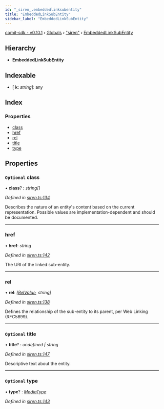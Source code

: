 ```yaml
---
id: "_siren_.embeddedlinksubentity"
title: "EmbeddedLinkSubEntity"
sidebar_label: "EmbeddedLinkSubEntity"
---
```


[comit-sdk - v0.10.1](../index.md) › [Globals](../globals.md) › ["siren"](../modules/_siren_.md) › [EmbeddedLinkSubEntity](_siren_.embeddedlinksubentity.md)

## Hierarchy

* **EmbeddedLinkSubEntity**

## Indexable

* \[ **k**: *string*\]: any

## Index

### Properties

* [class](_siren_.embeddedlinksubentity.md#optional-class)
* [href](_siren_.embeddedlinksubentity.md#href)
* [rel](_siren_.embeddedlinksubentity.md#rel)
* [title](_siren_.embeddedlinksubentity.md#optional-title)
* [type](_siren_.embeddedlinksubentity.md#optional-type)

## Properties

### `Optional` class

• **class**? : *string[]*

*Defined in [siren.ts:134](https://github.com/comit-network/comit-js-sdk/blob/9af15bb/src/siren.ts#L134)*

Describes the nature of an entity's content based on the current representation. Possible values are implementation-dependent and should be documented.

___

###  href

• **href**: *string*

*Defined in [siren.ts:142](https://github.com/comit-network/comit-js-sdk/blob/9af15bb/src/siren.ts#L142)*

The URI of the linked sub-entity.

___

###  rel

• **rel**: *[[RelValue](../modules/_siren_.md#relvalue), string]*

*Defined in [siren.ts:138](https://github.com/comit-network/comit-js-sdk/blob/9af15bb/src/siren.ts#L138)*

Defines the relationship of the sub-entity to its parent, per Web Linking (RFC5899).

___

### `Optional` title

• **title**? : *undefined | string*

*Defined in [siren.ts:147](https://github.com/comit-network/comit-js-sdk/blob/9af15bb/src/siren.ts#L147)*

Descriptive text about the entity.

___

### `Optional` type

• **type**? : *[MediaType](../modules/_siren_.md#mediatype)*

*Defined in [siren.ts:143](https://github.com/comit-network/comit-js-sdk/blob/9af15bb/src/siren.ts#L143)*
